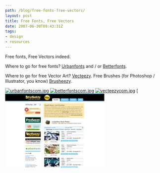 ```yaml
---
path: /blog/free-fonts-free-vectors/
layout: post
title: Free Fonts, Free Vectors
date: 2007-06-30T09:43:31Z
tags:
- design
- resources
---
```


Free fonts, Free Vectors indeed.

Where to go for free fonts? [Urbanfonts](http://www.urbanfonts.com/ "Open this link in a new window.") and / or [Betterfonts](http://betterfonts.com/ "Open this link in a new window.").

Where to go for free Vector Art? [Vecteezy](http://www.vecteezy.com/ "Open this link in a new window."). Free Brushes (for Photoshop / Illustrator, you know) [Brusheezy](http://www.brusheezy.com/ "Open this link in a new window.").

[![urbanfontscom.jpg](http://uploads.psyked.co.uk/2007/06/urbanfontscom.jpg)](http://www.urbanfonts.com/ "Open this link in a new window.") [![betterfontscom.jpg](http://uploads.psyked.co.uk/2007/06/betterfontscom.jpg)](http://betterfonts.com/ "Open this link in a new window.") [![vecteezycom.jpg](http://uploads.psyked.co.uk/2007/06/vecteezycom.jpg)](http://www.vecteezy.com/ "Open this link in a new window.") [![brusheezycom.jpg](brusheezycom.jpg)